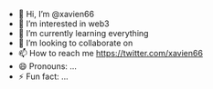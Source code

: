 - 👋 Hi, I’m @xavien66
- 👀 I’m interested in web3
- 🌱 I’m currently learning everything
- 💞️ I’m looking to collaborate on 
- 📫 How to reach me https://twitter.com/xavien66
- 😄 Pronouns: ...
- ⚡ Fun fact: ...

<!---
xavien66/xavien66 is a ✨ special ✨ repository because its `README.md` (this file) appears on your GitHub profile.
You can click the Preview link to take a look at your changes.
--->

